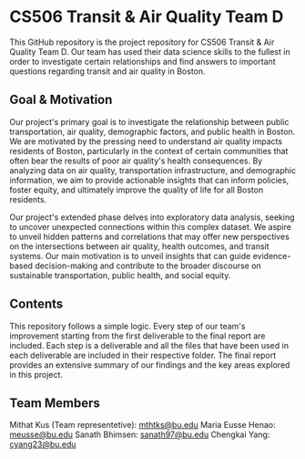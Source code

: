 # CS506 Transit & Air Quality Team D

This GitHub repository is the project repository for CS506 Transit & Air Quality Team D. Our team has used their data science skills to the fullest in order to investigate certain relationships and find answers to important questions regarding transit and air quality in Boston.

## Goal & Motivation

Our project's primary goal is to investigate the relationship between public transportation, air quality, demographic factors, and public health in Boston. We are motivated by the pressing need to understand air quality impacts residents of Boston, particularly in the context of certain communities that often bear the results of poor air quality's health consequences. By analyzing data on air quality, transportation infrastructure, and demographic information, we aim to provide actionable insights that can inform policies, foster equity, and ultimately improve the quality of life for all Boston residents. 

Our project's extended phase delves into exploratory data analysis, seeking to uncover unexpected connections within this complex dataset. We aspire to unveil hidden patterns and correlations that may offer new perspectives on the intersections between air quality, health outcomes, and transit systems. Our main motivation is to unveil insights that can guide evidence-based decision-making and contribute to the broader discourse on sustainable transportation, public health, and social equity.

## Contents

This repository follows a simple logic. Every step of our team's improvement starting from the first deliverable to the final report are included. Each step is a deliverable and all the files that have been used in each deliverable are included in their respective folder. The final report provides an extensive summary of our findings and the key areas explored in this project.

## Team Members

Mithat Kus (Team representetive): mthtks@bu.edu
Maria Eusse Henao: meusse@bu.edu 
Sanath Bhimsen: sanath97@bu.edu
Chengkai Yang: cyang23@bu.edu



